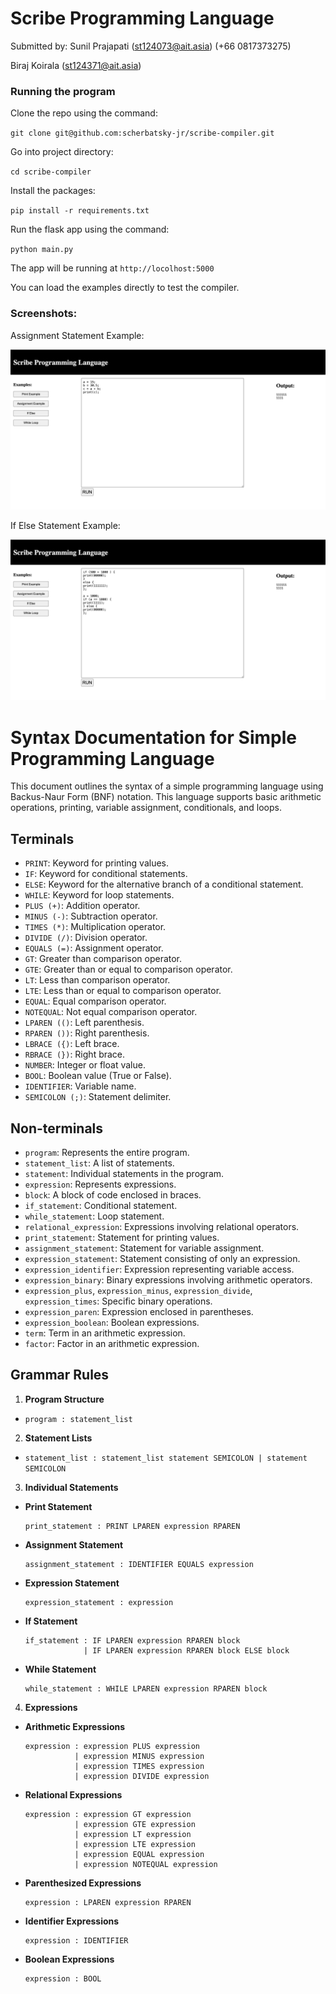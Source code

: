# Scribe Programming Language

Submitted by:
Sunil Prajapati (st124073@ait.asia) (+66 0817373275)

Biraj Koirala (st124371@ait.asia)

### Running the program
Clone the repo using the command:

`git clone git@github.com:scherbatsky-jr/scribe-compiler.git`

Go into project directory:

`cd scribe-compiler`

Install the packages:

`pip install -r requirements.txt`

Run the flask app using the command:

`python main.py`

The app will be running at `http://locolhost:5000`

You can load the examples directly to test the compiler. 

### Screenshots:

Assignment Statement Example:

![Assignment Statement](media/second.png)

If Else Statement Example:

![If Else Statement](media/first.png)


# Syntax Documentation for Simple Programming Language

This document outlines the syntax of a simple programming language using Backus-Naur Form (BNF) notation. This language supports basic arithmetic operations, printing, variable assignment, conditionals, and loops.

## Terminals
- `PRINT`: Keyword for printing values.
- `IF`: Keyword for conditional statements.
- `ELSE`: Keyword for the alternative branch of a conditional statement.
- `WHILE`: Keyword for loop statements.
- `PLUS (+)`: Addition operator.
- `MINUS (-)`: Subtraction operator.
- `TIMES (*)`: Multiplication operator.
- `DIVIDE (/)`: Division operator.
- `EQUALS (=)`: Assignment operator.
- `GT`: Greater than comparison operator.
- `GTE`: Greater than or equal to comparison operator.
- `LT`: Less than comparison operator.
- `LTE`: Less than or equal to comparison operator.
- `EQUAL`: Equal comparison operator.
- `NOTEQUAL`: Not equal comparison operator.
- `LPAREN (()`: Left parenthesis.
- `RPAREN ())`: Right parenthesis.
- `LBRACE ({)`: Left brace.
- `RBRACE (})`: Right brace.
- `NUMBER`: Integer or float value.
- `BOOL`: Boolean value (True or False).
- `IDENTIFIER`: Variable name.
- `SEMICOLON (;)`: Statement delimiter.

## Non-terminals
- `program`: Represents the entire program.
- `statement_list`: A list of statements.
- `statement`: Individual statements in the program.
- `expression`: Represents expressions.
- `block`: A block of code enclosed in braces.
- `if_statement`: Conditional statement.
- `while_statement`: Loop statement.
- `relational_expression`: Expressions involving relational operators.
- `print_statement`: Statement for printing values.
- `assignment_statement`: Statement for variable assignment.
- `expression_statement`: Statement consisting of only an expression.
- `expression_identifier`: Expression representing variable access.
- `expression_binary`: Binary expressions involving arithmetic operators.
- `expression_plus`, `expression_minus`, `expression_divide`, `expression_times`: Specific binary operations.
- `expression_paren`: Expression enclosed in parentheses.
- `expression_boolean`: Boolean expressions.
- `term`: Term in an arithmetic expression.
- `factor`: Factor in an arithmetic expression.

## Grammar Rules
1. **Program Structure**

- ```program : statement_list```
2. **Statement Lists**
- ``` statement_list : statement_list statement SEMICOLON | statement SEMICOLON ```

3. **Individual Statements**
- **Print Statement**
  ```
  print_statement : PRINT LPAREN expression RPAREN
  ```

- **Assignment Statement**
  ```
  assignment_statement : IDENTIFIER EQUALS expression
  ```

- **Expression Statement**
  ```
  expression_statement : expression
  ```

- **If Statement**
  ```
  if_statement : IF LPAREN expression RPAREN block
               | IF LPAREN expression RPAREN block ELSE block
  ```

- **While Statement**
  ```
  while_statement : WHILE LPAREN expression RPAREN block
  ```

4. **Expressions**
- **Arithmetic Expressions**
  ```
  expression : expression PLUS expression
             | expression MINUS expression
             | expression TIMES expression
             | expression DIVIDE expression
  ```

- **Relational Expressions**
  ```
  expression : expression GT expression
             | expression GTE expression
             | expression LT expression
             | expression LTE expression
             | expression EQUAL expression
             | expression NOTEQUAL expression
  ```

- **Parenthesized Expressions**
  ```
  expression : LPAREN expression RPAREN
  ```

- **Identifier Expressions**
  ```
  expression : IDENTIFIER
  ```

- **Boolean Expressions**
  ```
  expression : BOOL
  ```



